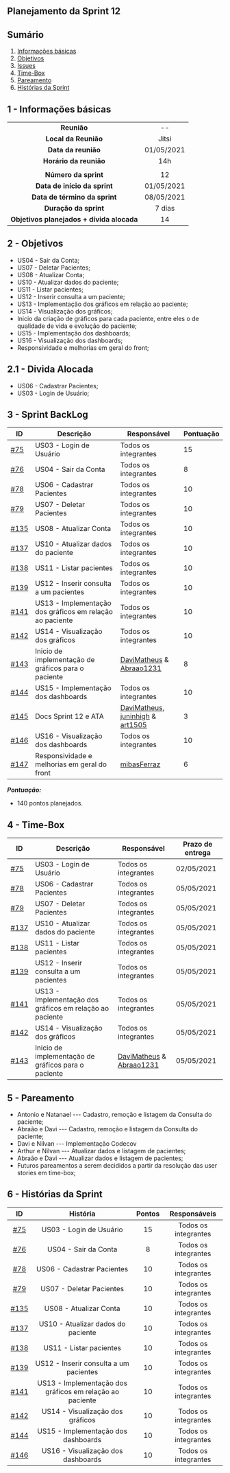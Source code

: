 ## Planejamento da Sprint 12

## Sumário

1. [Informações básicas](#1---informações-básicas)
1. [Objetivos](#2---objetivos)
1. [Issues](#3---issues)
1. [Time-Box](#4---time-box)
1. [Pareamento](#5---pareamento)
1. [Histórias da Sprint](#6---Histórias-da-Sprint)


## 1 - Informações básicas

| | |
|:--:|:--:|
|**Reunião**|--|
|**Local da Reunião**|Jitsi|
|**Data da reunião**|01/05/2021|
|**Horário da reunião**|14h|
||||
|**Número da sprint**|12|
|**Data de início da sprint**|01/05/2021|
|**Data de término da sprint**|08/05/2021|
|**Duração da sprint**|7 dias|
|**Objetivos planejados + dívida alocada**| 14|  

## 2 - Objetivos

* US04 - Sair da Conta;
* US07 - Deletar Pacientes;
* US08 - Atualizar Conta;
* US10 - Atualizar dados do paciente;
* US11 - Listar pacientes;
* US12 - Inserir consulta a um paciente;
* US13 - Implementação dos gráficos em relação ao paciente;
* US14 - Visualização dos gráficos;
* Inicio da criação de gráficos para cada paciente, entre eles o de qualidade de vida e evolução do paciente;
* US15 - Implementação dos dashboards;
* US16 - Visualização dos dashboards;
* Responsividade e melhorias em geral do front;

## 2.1 - Divida Alocada

* US06 - Cadastrar Pacientes;
* US03 - Login de Usuário;


## 3 - Sprint BackLog
|ID | Descrição | Responsável| Pontuação |
|---|--------------------|--------------|------------- |
|[#75](https://github.com/fga-eps-mds/2020.2-CheeryUP/issues/75) | US03 - Login de Usuário | Todos os integrantes | 15 | 
|[#76](https://github.com/fga-eps-mds/2020.2-CheeryUP/issues/77) | US04 - Sair da Conta | Todos os integrantes | 8 | 
|[#78](https://github.com/fga-eps-mds/2020.2-CheeryUP/issues/78) | US06 - Cadastrar Pacientes | Todos os integrantes | 10 |
|[#79](https://github.com/fga-eps-mds/2020.2-CheeryUP/issues/79) | US07 - Deletar Pacientes | Todos os integrantes | 10 |
|[#135](https://github.com/fga-eps-mds/2020.2-CheeryUP/issues/135) | US08 - Atualizar Conta | Todos os integrantes | 10 |
|[#137](https://github.com/fga-eps-mds/2020.2-CheeryUP/issues/137) | US10 - Atualizar dados do paciente | Todos os integrantes | 10 |
|[#138](https://github.com/fga-eps-mds/2020.2-CheeryUP/issues/138) | US11 - Listar pacientes | Todos os integrantes | 10 |
|[#139](https://github.com/fga-eps-mds/2020.2-CheeryUP/issues/139) | US12 - Inserir consulta a um pacientes | Todos os integrantes | 10 |
|[#141](https://github.com/fga-eps-mds/2020.2-CheeryUP/issues/141) | US13 - Implementação dos gráficos em relação ao paciente | Todos os integrantes | 10 |
|[#142](https://github.com/fga-eps-mds/2020.2-CheeryUP/issues/142) | US14 - Visualização dos gráficos | Todos os integrantes | 10 |
|[#143](https://github.com/fga-eps-mds/2020.2-CheeryUP/issues/143) | Inicio de implementação de gráficos para o paciente |[DaviMatheus](https://github.com/DaviMatheus) & [Abraao1231](https://github.com/Abraao1231) | 8 |
|[#144](https://github.com/fga-eps-mds/2020.2-CheeryUP/issues/144) | US15 - Implementação dos dashboards | Todos os integrantes | 10 |
|[#145](https://github.com/fga-eps-mds/2020.2-CheeryUP/issues/145) | Docs Sprint 12 e ATA | [DaviMatheus](https://github.com/DaviMatheus), [juninhigh](https://github.com/juninhigh) & [art1505](https://github.com/art1505) | 3 |
|[#146](https://github.com/fga-eps-mds/2020.2-CheeryUP/issues/146) | US16 - Visualização dos dashboards | Todos os integrantes | 10 |
|[#147](https://github.com/fga-eps-mds/2020.2-CheeryUP/issues/147) | Responsividade e melhorias em geral do front | [mibasFerraz](https://github.com/mibasFerraz) | 6 | 
 
 

***Pontuação:***
* 140 pontos planejados.

## 4 - Time-Box
|ID | Descrição | Responsável| Prazo de entrega |
|---|--------------------|--------------|------------- |
|[#75](https://github.com/fga-eps-mds/2020.2-CheeryUP/issues/75) | US03 - Login de Usuário | Todos os integrantes | 02/05/2021 |
|[#78](https://github.com/fga-eps-mds/2020.2-CheeryUP/issues/78) | US06 - Cadastrar Pacientes | Todos os integrantes | 05/05/2021  |
|[#79](https://github.com/fga-eps-mds/2020.2-CheeryUP/issues/79) | US07 - Deletar Pacientes | Todos os integrantes | 05/05/2021 |
|[#137](https://github.com/fga-eps-mds/2020.2-CheeryUP/issues/137) | US10 - Atualizar dados do paciente | Todos os integrantes | 05/05/2021 |
|[#138](https://github.com/fga-eps-mds/2020.2-CheeryUP/issues/138) | US11 - Listar pacientes | Todos os integrantes | 05/05/2021 |
|[#139](https://github.com/fga-eps-mds/2020.2-CheeryUP/issues/139) | US12 - Inserir consulta a um pacientes | Todos os integrantes | 05/05/2021 |
|[#141](https://github.com/fga-eps-mds/2020.2-CheeryUP/issues/141) | US13 - Implementação dos gráficos em relação ao paciente | Todos os integrantes | 05/05/2021 |
|[#142](https://github.com/fga-eps-mds/2020.2-CheeryUP/issues/142) | US14 - Visualização dos gráficos | Todos os integrantes | 05/05/2021 |
|[#143](https://github.com/fga-eps-mds/2020.2-CheeryUP/issues/143) | Inicio de implementação de gráficos para o paciente |[DaviMatheus](https://github.com/DaviMatheus) & [Abraao1231](https://github.com/Abraao1231) | 05/05/2021 | 



## 5 - Pareamento

* Antonio e Natanael --- Cadastro, remoção e listagem da Consulta do paciente;
* Abraão e Davi --- Cadastro, remoção e listagem da Consulta do paciente;
* Davi e Nilvan --- Implementação Codecov
* Arthur e Nilvan --- Atualizar dados e listagem de pacientes;
* Abraão e Davi --- Atualizar dados e listagem de pacientes;
* Futuros pareamentos a serem decididos a partir da resolução das user stories em time-box;

## 6 - Histórias da Sprint

 |ID|História|Pontos|Responsáveis|
|:-:|:-----:|:----:|:----------:|
|[#75](https://github.com/fga-eps-mds/2020.2-CheeryUP/issues/75) | US03 - Login de Usuário | 15 | Todos os integrantes |
|[#76](https://github.com/fga-eps-mds/2020.2-CheeryUP/issues/77) | US04 - Sair da Conta | 8 | Todos os integrantes | 
|[#78](https://github.com/fga-eps-mds/2020.2-CheeryUP/issues/78) | US06 - Cadastrar Pacientes | 10 | Todos os integrantes |
|[#79](https://github.com/fga-eps-mds/2020.2-CheeryUP/issues/79) | US07 - Deletar Pacientes | 10 | Todos os integrantes |
|[#135](https://github.com/fga-eps-mds/2020.2-CheeryUP/issues/135) | US08 - Atualizar Conta | 10 | Todos os integrantes |
|[#137](https://github.com/fga-eps-mds/2020.2-CheeryUP/issues/137) | US10 - Atualizar dados do paciente | 10 | Todos os integrantes |
|[#138](https://github.com/fga-eps-mds/2020.2-CheeryUP/issues/138) | US11 - Listar pacientes | 10 | Todos os integrantes |
|[#139](https://github.com/fga-eps-mds/2020.2-CheeryUP/issues/139) | US12 - Inserir consulta a um pacientes | 10 | Todos os integrantes|
|[#141](https://github.com/fga-eps-mds/2020.2-CheeryUP/issues/141) | US13 - Implementação dos gráficos em relação ao paciente | 10 | Todos os integrantes |
|[#142](https://github.com/fga-eps-mds/2020.2-CheeryUP/issues/142) | US14 - Visualização dos gráficos | 10 | Todos os integrantes |
|[#144](https://github.com/fga-eps-mds/2020.2-CheeryUP/issues/144) | US15 - Implementação dos dashboards | 10 | Todos os integrantes |
|[#146](https://github.com/fga-eps-mds/2020.2-CheeryUP/issues/146) | US16 - Visualização dos dashboards | 10 | Todos os integrantes |

